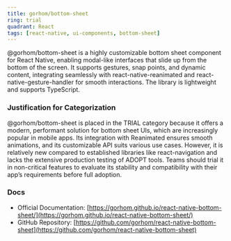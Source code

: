 ```yaml
---
title: gorhom/bottom-sheet
ring: trial
quadrant: React
tags: [react-native, ui-components, bottom-sheet]
---
```

@gorhom/bottom-sheet is a highly customizable bottom sheet component for React Native, enabling modal-like interfaces that slide up from the bottom of the screen. It supports gestures, snap points, and dynamic content, integrating seamlessly with react-native-reanimated and react-native-gesture-handler for smooth interactions. The library is lightweight and supports TypeScript.

### Justification for Categorization 
@gorhom/bottom-sheet is placed in the TRIAL category because it offers a modern, performant solution for bottom sheet UIs, which are increasingly popular in mobile apps. Its integration with Reanimated ensures smooth animations, and its customizable API suits various use cases. However, it is relatively new compared to established libraries like react-navigation and lacks the extensive production testing of ADOPT tools. Teams should trial it in non-critical features to evaluate its stability and compatibility with their app’s requirements before full adoption.

### Docs 
- Official Documentation: [https://gorhom.github.io/react-native-bottom-sheet/](https://gorhom.github.io/react-native-bottom-sheet/)  
- GitHub Repository: [https://github.com/gorhom/react-native-bottom-sheet](https://github.com/gorhom/react-native-bottom-sheet)
